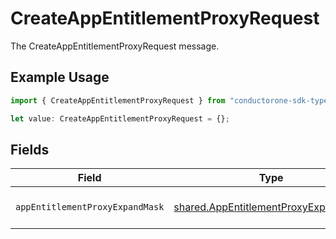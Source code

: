 # CreateAppEntitlementProxyRequest

The CreateAppEntitlementProxyRequest message.

## Example Usage

```typescript
import { CreateAppEntitlementProxyRequest } from "conductorone-sdk-typescript/sdk/models/shared";

let value: CreateAppEntitlementProxyRequest = {};
```

## Fields

| Field                                                                                               | Type                                                                                                | Required                                                                                            | Description                                                                                         |
| --------------------------------------------------------------------------------------------------- | --------------------------------------------------------------------------------------------------- | --------------------------------------------------------------------------------------------------- | --------------------------------------------------------------------------------------------------- |
| `appEntitlementProxyExpandMask`                                                                     | [shared.AppEntitlementProxyExpandMask](../../../sdk/models/shared/appentitlementproxyexpandmask.md) | :heavy_minus_sign:                                                                                  | The AppEntitlementProxyExpandMask message.                                                          |